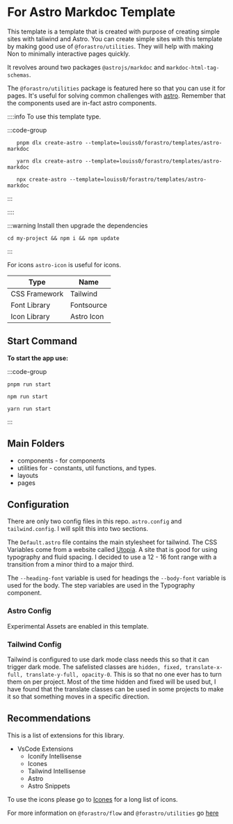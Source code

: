 # For Astro Markdoc Template

[Astro Site]: https://astro.build

This template is a template that is created with purpose of creating simple sites with taliwind and Astro.
You can create simple sites with this template by making good use of `@forastro/utilities`.
They will help with making Non to minimally interactive pages quickly.

It revolves around two packages `@astrojs/markdoc` and `markdoc-html-tag-schemas`.

The `@forastro/utilities` package is featured here so that you can use it for pages.
It's useful for solving common challenges with [astro][Astro Site].
Remember that the components used are in-fact astro components.

::::info To use this template type.

   :::code-group

   ```[pnpm] shell
      pnpm dlx create-astro --template=louiss0/forastro/templates/astro-markdoc
   ```

   ```[yarn] shell
      yarn dlx create-astro --template=louiss0/forastro/templates/astro-markdoc
   ```

   ```[npm] shell
      npx create-astro --template=louiss0/forastro/templates/astro-markdoc
   ```

   :::

::::

:::warning Install then upgrade the dependencies
  
  ```shell
  cd my-project && npm i && npm update
  ```
  
:::


For icons `astro-icon` is useful for icons.

| Type          | Name       |
| ------------- | ---------- |
| CSS Framework | Tailwind   |
| Font Library  | Fontsource |
| Icon Library  | Astro Icon |

## Start Command

**To start the app use:**

:::code-group

```[pnpm] shell
pnpm run start 
```

```[npm] shell
npm run start 
```

```[yarn] shell
yarn run start 
```

:::

## Main Folders

- components - for components
- utilities for - constants, util functions, and types.
- layouts
- pages  

## Configuration

There are only two config files in this repo. `astro.config` and `tailwind.config`. I will split this into two sections.

The `Default.astro` file contains the main stylesheet for tailwind.
The CSS Variables come from a website called [Utopia](https://utopia.fyi/).
A site that is good for using typography and fluid spacing.
I decided to use a 12 - 16 font range with a transition from a minor third to a major third.

The `--heading-font` variable is used for headings the `--body-font` variable is used for the body.
The step variables are used in the Typography component.

### Astro Config

Experimental Assets are enabled in this template.  

### Tailwind Config

Tailwind is configured to use dark mode class  needs this so that it can trigger dark mode.
The safelisted classes are `hidden, fixed, translate-x-full, translate-y-full, opacity-0`.
This is so that no one ever has to turn them on per project.
Most of the time hidden and fixed will be used but,
I have found that the translate classes can be used in some projects to make it so that something moves in a specific direction.

## Recommendations

This is a list of extensions for this library.

- VsCode Extensions
  - Iconify Intellisense
  - Icones
  - Tailwind Intellisense
  - Astro
  - Astro Snippets

To use the icons please go to [Icones](https://icones.netlify.app/) for a long list of icons.

For more information on `@forastro/flow` and `@forastro/utilities` go [here](https://forastro-docs.onrender.com)  
